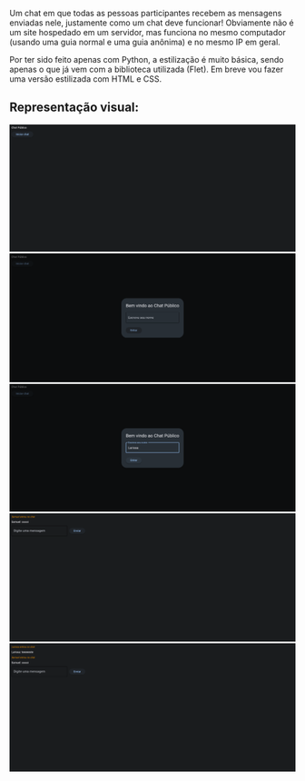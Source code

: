 <p>Um chat em que todas as pessoas participantes recebem as mensagens enviadas nele, justamente como um chat deve funcionar! Obviamente não é um site hospedado em um servidor, mas funciona no mesmo computador (usando uma guia normal e uma guia anônima) e no mesmo IP em geral.</p>
<p>Por ter sido feito apenas com Python, a estilização é muito básica, sendo apenas o que já vem com a biblioteca utilizada (Flet). Em breve vou fazer uma versão estilizada com HTML e CSS.</p>

<h2>Representação visual:</h2>
<img src="prints/Captura de Tela (337).png">
<img src="prints/Captura de Tela (338).png">
<img src="prints/Captura de Tela (339).png">
<img src="prints/Captura de Tela (340).png">
<img src="prints/Captura de Tela (341).png">
